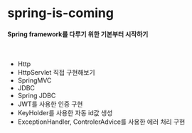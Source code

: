 # spring-is-coming

#### Spring framework를 다루기 위한 기본부터 시작하기

<br>

- Http 
- HttpServlet 직접 구현해보기
- SpringMVC
- JDBC
- Spring JDBC
- JWT를 사용한 인증 구현
- KeyHolder를 사용한 자동 id값 생성
- ExceptionHandler, ControlerAdvice를 사용한 에러 처리 구현
